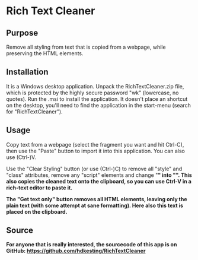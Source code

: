Rich Text Cleaner
=================

Purpose
-------

Remove all styling from text that is copied from a webpage, while preserving the HTML elements.

Installation
------------

It is a Windows desktop application.
Unpack the RichTextCleaner.zip file, which is protected by the highly secure password "wk" (lowercase, no quotes).
Run the .msi to install the application. It doesn't place an shortcut on the desktop, you'll need to find the application in the start-menu (search for "RichTextCleaner").

Usage
-----

Copy text from a webpage (select the fragment you want and hit Ctrl-C), then use the "Paste" button to import it into this application. You can also use (Ctrl-)V.

Use the "Clear Styling" button (or use (Ctrl-)C) to remove all "style" and "class" attributes, remove any "script" elements and change "<b>" into "<strong>".
This also copies the cleaned text onto the clipboard, so you can use Ctrl-V in a rich-text editor to paste it.

The "Get text only" button removes all HTML elements, leaving only the plain text (with some attempt at sane formatting). Here also this text is placed on the clipboard.

Source
------

For anyone that is really interested, the sourcecode of this app is on GitHub: https://github.com/hdkesting/RichTextCleaner
